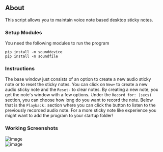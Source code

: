 ## About
This script allows you to maintain voice note based desktop sticky notes.

### Setup Modules
You need the following modules to run the program

```pip install -m sounddevice```<br>
```pip install -m soundfile```


### Instructions
The base window just consists of an option to create a new audio sticky note or to reset the sticky notes. You can click on `New+` to create a new audio sticky note and the `Reset-` to clear notes.
By creating a new note, you get the note's window with a few options. Under the `Record for: (secs)` section, you can choose how long do you want to record the note. Below that is the `Playback:` section where you can click the button to listen to the previously recorded audio note. For a more sticky note like experience you might want to add the program to your startup folder!

### Working Screenshots
![image](https://user-images.githubusercontent.com/12183499/135730272-503b3e29-31f9-498d-b554-f8ea7fe9c4a3.png)<br>
![image](https://user-images.githubusercontent.com/12183499/135730300-0d4e4a45-7e44-45a4-9f05-3f41d04374ef.png)
